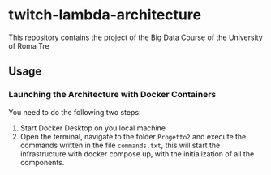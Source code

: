# twitch-lambda-architecture
This repository contains the project of the Big Data Course of the University of Roma Tre
## Usage
### Launching the Architecture with Docker Containers
You need to do the following two steps:
1. Start Docker Desktop on you local machine
2. Open the terminal, navigate to the folder `Progetto2` and execute the commands written in the file `commands.txt`, this will start the infrastructure with docker compose up, with the initialization of all the components.

